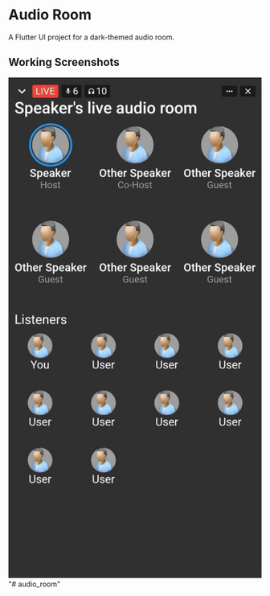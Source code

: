 # Audio Room

A Flutter UI project for a dark-themed audio room.

## Working Screenshots
![Screenshot](https://github.com/varundwivedi9000/audio_room/blob/main/docs/screenshots/room.jpg?raw=true)"# audio_room" 
